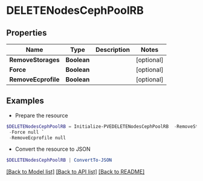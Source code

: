 # DELETENodesCephPoolRB
## Properties

Name | Type | Description | Notes
------------ | ------------- | ------------- | -------------
**RemoveStorages** | **Boolean** |  | [optional] 
**Force** | **Boolean** |  | [optional] 
**RemoveEcprofile** | **Boolean** |  | [optional] 

## Examples

- Prepare the resource
```powershell
$DELETENodesCephPoolRB = Initialize-PVEDELETENodesCephPoolRB  -RemoveStorages null `
 -Force null `
 -RemoveEcprofile null
```

- Convert the resource to JSON
```powershell
$DELETENodesCephPoolRB | ConvertTo-JSON
```

[[Back to Model list]](../README.md#documentation-for-models) [[Back to API list]](../README.md#documentation-for-api-endpoints) [[Back to README]](../README.md)

